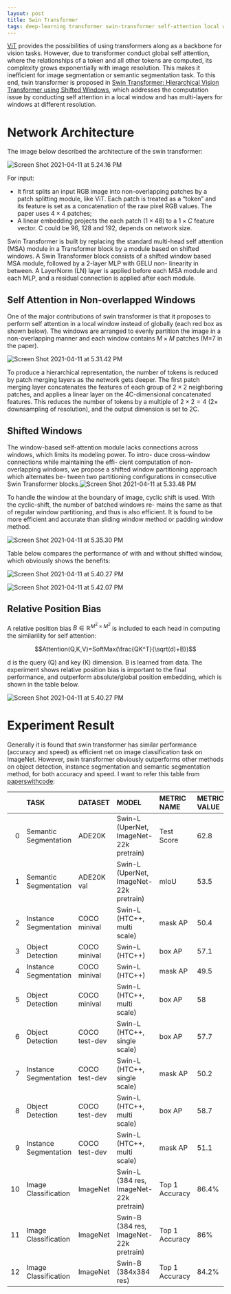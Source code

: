 ```yaml
---
layout: post
title: Swin Transformer
tags: deep-learning transformer swin-transformer self-attention local window shifted-window cyclic-shift object-detection image-classification instance-segmentation semantic-segmentation
---
```

[ViT](/vit/) provides the possibilities of using transformers along as a backbone for vision tasks. However, due to transformer conduct global self attention, where the relationships of a token and all other tokens are computed, its complexity grows exponentially with image resolution. This makes it inefficient for image segmentation or semantic segmentation task. To this end, twin transformer is proposed in  [Swin Transformer: Hierarchical Vision Transformer using Shifted Windows](https://arxiv.org/abs/2103.14030), which addresses the computation issue by conducting self attention in a local window and has multi-layers for windows at different resolution.

# Network Architecture

The image below described the architecture of the swin transformer:

![Screen Shot 2021-04-11 at 5.24.16 PM](https://raw.githubusercontent.com/zhangtemplar/zhangtemplar.github.io/master/uPic/2021_04_11_17_24_24_Screen%20Shot%202021-04-11%20at%205.24.16%20PM.png)

For input:

- It first splits an input RGB image into non-overlapping patches by a patch splitting module, like ViT. Each patch is treated as a “token” and its feature is set as a concatenation of the raw pixel RGB values. The paper uses $4\times4$ patches;
- A linear embedding projects the each patch ($1\times48$) to a $1\times C$ feature vector. C could be 96, 128 and 192, depends on network size.

Swin Transformer is built by replacing the standard multi-head self attention (MSA) module in a Transformer block by a module based on shifted windows. A Swin Transformer block consists of a shifted window based MSA module, followed by a 2-layer MLP with GELU non- linearity in between. A LayerNorm (LN) layer is applied before each MSA module and each MLP, and a residual connection is applied after each module.

## Self Attention in Non-overlapped Windows

One of the major contributions of swin transformer is that it proposes to perform self attention in a local window instead of globally (each red box as shown below). The windows are arranged to evenly partition the image in a non-overlapping manner and each window contains $M\times M$ patches (M=7 in the paper).

![Screen Shot 2021-04-11 at 5.31.42 PM](https://raw.githubusercontent.com/zhangtemplar/zhangtemplar.github.io/master/uPic/2021_04_11_17_31_44_Screen%20Shot%202021-04-11%20at%205.31.42%20PM.png)

To produce a hierarchical representation, the number of tokens is reduced by patch merging layers as the network gets deeper. The first patch merging layer concatenates the features of each group of $2\times2$ neighboring patches, and applies a linear layer on the 4C-dimensional concatenated features. This reduces the number of tokens by a multiple of $2\times2=4$ (2× downsampling of resolution), and the output dimension is set to 2C.

## Shifted Windows

The window-based self-attention module lacks connections across windows, which limits its modeling power. To intro- duce cross-window connections while maintaining the effi- cient computation of non-overlapping windows, we propose a shifted window partitioning approach which alternates be- tween two partitioning configurations in consecutive Swin Transformer blocks.![Screen Shot 2021-04-11 at 5.33.48 PM](https://raw.githubusercontent.com/zhangtemplar/zhangtemplar.github.io/master/uPic/2021_04_11_17_33_50_Screen%20Shot%202021-04-11%20at%205.33.48%20PM.png)

To handle the window at the boundary of image, cyclic shift is used. With the cyclic-shift, the number of batched windows re- mains the same as that of regular window partitioning, and thus is also efficient. It is found to be more efficient and accurate than sliding window method or padding window method.

![Screen Shot 2021-04-11 at 5.35.30 PM](https://raw.githubusercontent.com/zhangtemplar/zhangtemplar.github.io/master/uPic/2021_04_11_17_35_34_Screen%20Shot%202021-04-11%20at%205.35.30%20PM.png)

Table below compares the performance of with and without shifted window, which obviously shows the benefits:

![Screen Shot 2021-04-11 at 5.40.27 PM](https://raw.githubusercontent.com/zhangtemplar/zhangtemplar.github.io/master/uPic/2021_04_11_17_41_15_2021_04_11_17_40_32_Screen%20Shot%202021-04-11%20at%205.40.27%20PM.png)

![Screen Shot 2021-04-11 at 5.42.07 PM](https://raw.githubusercontent.com/zhangtemplar/zhangtemplar.github.io/master/uPic/2021_04_11_17_42_49_2021_04_11_17_42_09_Screen%20Shot%202021-04-11%20at%205.42.07%20PM.png)

## Relative Position Bias

A relative position bias $B\in\mathbb{R}^{M^2\times M^2}$ is included to each head in computing the similarility for self attention:

$$Attention(Q,K,V)=SoftMax(\frac{QK^T}{\sqrt(d)+B})$$

d is the query (Q) and key (K) dimension. B is learned from data. The experiment shows relative position bias is important to the final performance, and outperform absolute/global position embedding, which is shown in the table below.

![Screen Shot 2021-04-11 at 5.40.27 PM](https://raw.githubusercontent.com/zhangtemplar/zhangtemplar.github.io/master/uPic/2021_04_11_17_43_57_2021_04_11_17_41_15_2021_04_11_17_40_32_Screen%20Shot%202021-04-11%20at%205.40.27%20PM.png)

# Experiment Result

Generally it is found that swin transformer has similar performance (accuracy and speed) as efficient net on image classification task on ImageNet. However, swin transformer obviously outperforms other methods on object detection, instance segmentation and semantic segmentation method, for both accuracy and speed. I want to refer this table from [paperswithcode](https://paperswithcode.com/paper/swin-transformer-hierarchical-vision):

|      | TASK                  | DATASET       | MODEL                                   | METRIC NAME    | METRIC VALUE | GLOBAL RANK |
| ---: | :-------------------- | :------------ | :-------------------------------------- | :------------- | :----------- | :---------- |
|    0 | Semantic Segmentation | ADE20K        | Swin-L (UperNet, ImageNet-22k pretrain) | Test Score     | 62.8         | # 1         |
|    1 | Semantic Segmentation | ADE20K val    | Swin-L (UperNet, ImageNet-22k pretrain) | mIoU           | 53.5         | # 1         |
|    2 | Instance Segmentation | COCO minival  | Swin-L (HTC++, multi scale)             | mask AP        | 50.4         | # 1         |
|    3 | Object Detection      | COCO minival  | Swin-L (HTC++)                          | box AP         | 57.1         | # 2         |
|    4 | Instance Segmentation | COCO minival  | Swin-L (HTC++)                          | mask AP        | 49.5         | # 2         |
|    5 | Object Detection      | COCO minival  | Swin-L (HTC++, multi scale)             | box AP         | 58           | # 1         |
|    6 | Object Detection      | COCO test-dev | Swin-L (HTC++, single scale)            | box AP         | 57.7         | # 2         |
|    7 | Instance Segmentation | COCO test-dev | Swin-L (HTC++, single scale)            | mask AP        | 50.2         | # 2         |
|    8 | Object Detection      | COCO test-dev | Swin-L (HTC++, multi scale)             | box AP         | 58.7         | # 1         |
|    9 | Instance Segmentation | COCO test-dev | Swin-L (HTC++, multi scale)             | mask AP        | 51.1         | # 1         |
|   10 | Image Classification  | ImageNet      | Swin-L (384 res, ImageNet-22k pretrain) | Top 1 Accuracy | 86.4%        | # 17        |
|   11 | Image Classification  | ImageNet      | Swin-B (384 res, ImageNet-22k pretrain) | Top 1 Accuracy | 86%          | # 20        |
|   12 | Image Classification  | ImageNet      | Swin-B (384x384 res)                    | Top 1 Accuracy | 84.2%        | # 37        |

